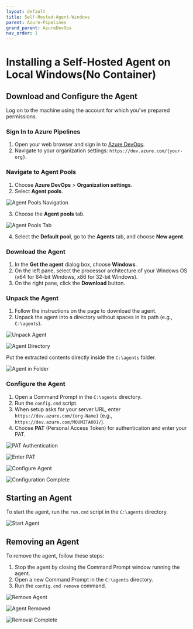```yaml
---
layout: default
title: Self-Hosted-Agent-Windows
parent: Azure-Pipelines
grand_parent: AzureDevOps
nav_order: 1
---
```


# Installing a Self-Hosted Agent on Local Windows(No Container)

## Download and Configure the Agent

Log on to the machine using the account for which you've prepared permissions.

### Sign In to Azure Pipelines

1. Open your web browser and sign in to [Azure DevOps](https://dev.azure.com/).
2. Navigate to your organization settings: `https://dev.azure.com/{your-org}`.

###  Navigate to Agent Pools

1. Choose **Azure DevOps** > **Organization settings**.
2. Select **Agent pools**.

![Agent Pools Navigation](images/custom-image-2024-08-05-16-47-09.png)

3. Choose the **Agent pools** tab.

![Agent Pools Tab](images/custom-image-2024-08-05-16-47-20.png)

4. Select the **Default pool**, go to the **Agents** tab, and choose **New agent**.

###  Download the Agent

1. In the **Get the agent** dialog box, choose **Windows**.
2. On the left pane, select the processor architecture of your Windows OS (x64 for 64-bit Windows, x86 for 32-bit Windows).
3. On the right pane, click the **Download** button.

### Unpack the Agent

1. Follow the instructions on the page to download the agent.
2. Unpack the agent into a directory without spaces in its path (e.g., `C:\agents`).

![Unpack Agent](images/custom-image-2024-08-05-16-48-36.png)

![Agent Directory](images/custom-image-2024-08-05-16-48-52.png)

Put the extracted contents directly inside the `C:\agents` folder.

![Agent in Folder](images/custom-image-2024-08-05-16-51-58.png)

### Configure the Agent

1. Open a Command Prompt in the `C:\agents` directory.
2. Run the `config.cmd` script.
3. When setup asks for your server URL, enter `https://dev.azure.com/{org-Name}` (e.g., `https://dev.azure.com/MOUMITA001/`).
4. Choose **PAT** (Personal Access Token) for authentication and enter your PAT.

![PAT Authentication](images/custom-image-2024-08-05-16-58-04.png)

![Enter PAT](images/custom-image-2024-08-05-17-00-11.png)

![Configure Agent](images/custom-image-2024-08-05-17-00-32.png)

![Configuration Complete](images/custom-image-2024-08-05-17-01-15.png)

## Starting an Agent

To start the agent, run the `run.cmd` script in the `C:\agents` directory.

![Start Agent](images/custom-image-2024-08-05-18-01-30.png)

## Removing an Agent

To remove the agent, follow these steps:

1. Stop the agent by closing the Command Prompt window running the agent.
2. Open a new Command Prompt in the `C:\agents` directory.
3. Run the `config.cmd remove` command.

![Remove Agent](images/custom-image-2024-08-05-17-47-36.png)

![Agent Removed](images/custom-image-2024-08-05-18-15-52.png)

![Removal Complete](images/custom-image-2024-08-05-18-23-15.png)
